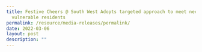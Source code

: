 ```yaml
---
title: Festive Cheers @ South West Adopts targeted approach to meet needs of
  vulnerable residents
permalink: /resource/media-releases/permalink/
date: 2022-03-06
layout: post
description: ""
---
```

